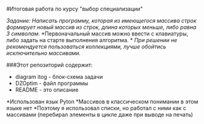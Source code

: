 
#Итоговая работа по курсу "выбор специализации"

*Задание:*
*Написать программу, которая из имеющегося массива строк формирует новый массив из строк, длина которых меньше, либо равна 3 символам.*
*Первоначальный массив можно ввести с клавиатуры, либо задать на старте выполнения алгоритма. *
*При решении не рекомендуется пользоваться коллекциями, лучше обойтись исключительно массивами.*

###Этот репозиторий содержит:
* diagram itog - блок-схема задачи
* DZOptim - файл программы
* README - это описание

*Использован язык Pyton
*Массивов в классическом понимании в этом языке нет
*Поэтому я использовал списки, но работал с ними как с массивами (перебирал элементы в цикле даже при выводе на печать)

